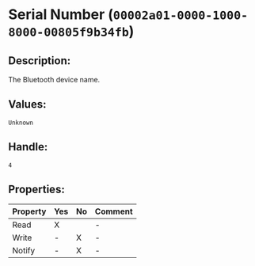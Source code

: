 # Serial Number (`00002a01-0000-1000-8000-00805f9b34fb`)

## Description:
The Bluetooth device name.

## Values:
`Unknown`

## Handle:
`4`

## Properties:
| Property | Yes | No | Comment |
|----------|-----|----| ------- |
| Read     |  X  |    |    -    |
| Write    |  -  |  X |    -    |
| Notify   |  -  |  X |    -    |